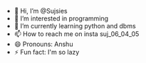- 👋 Hi, I’m @Sujsies
- 👀 I’m interested in programming 
- 🌱 I’m currently learning python and dbms
- 📫 How to reach me on insta suj_06_04_05
- 😄 Pronouns: Anshu
- ⚡ Fun fact: I'm so lazy 

<!---
Sujsies/Sujsies is a ✨ special ✨ repository because its `README.md` (this file) appears on your GitHub profile.
You can click the Preview link to take a look at your changes.
--->
